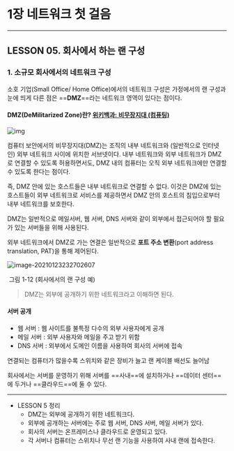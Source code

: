 # 1장 네트워크 첫 걸음

---

## LESSON 05. 회사에서 하는 랜 구성

### 1. 소규모 회사에서의 네트워크 구성

소호 기업(Small Office/ Home Office)에서의 네트워크 구성은 가정에서의 랜 구성과 눈에 띄게 다른 점은 ==**DMZ**==라는 네트워크 영역이 있다는 점이다.

#### DMZ(DeMilitarized Zone)란? [위키백과: 비무장지대 (컴퓨팅)](https://ko.wikipedia.org/wiki/%EB%B9%84%EB%AC%B4%EC%9E%A5%EC%A7%80%EB%8C%80_(%EC%BB%B4%ED%93%A8%ED%8C%85))

![img](https://upload.wikimedia.org/wikipedia/commons/7/78/Demilitarized_Zone_Diagram.png)

컴퓨터 보안에서의 비무장지대(DMZ)는 조직의 내부 네트워크와 (일반적으로 인터넷인) 외부 네트워크 사이에 위치한 서브넷이다. 내부 네트워크와 외부 네트워크가 DMZ로 연결할 수 있도록 허용하면서도, DMZ 내의 컴퓨터는 오직 외부 네트워크에만 연결할 수 있도록 한다는 점이다.

즉, DMZ 안에 있는 호스트들은 내부 네트워크로 연결할 수 없다. 이것은 DMZ에 있는 호스트들이 외부 네트워크로 서비스를 제공하면서 DMZ 안의 호스트의 침입으로부터 내부 네트워크를 보호한다.

DMZ는 일반적으로 메일서버, 웹 서버, DNS 서버와 같이 외부에서 접근되어야 할 필요가 있는 서버들을 위해 사용된다.

외부 네트워크에서 DMZ로 가는 연결은 일반적으로 **포트 주소 변환**(port address translation, PAT)을 통해 제어된다.

![image-20210123232702607](C:\Users\이재상\AppData\Roaming\Typora\typora-user-images\image-20210123232702607.png)

​														그림 1-12 (회사에서의 랜 구성 예)

> DMZ는 외부에 공개하기 위한 네트워크라고 이해하면 된다.

#### 서버 공개

* 웹 서버 : 웹 사이트를 불특정 다수의 외부 사용자에게 공개
* 메일 서버 : 외부 사용자와 메일을 주고 받기 위함
* DNS 서버 : 외부에서 도메인 이름을 사용하여 회사의 서버에 접속

연결되는 컴퓨터가 많을수록 스위치와 같은 장비가 늘고 랜 케이블 배선도 늘어남



회사에서는 서버를 운영하기 위해 서버를 ==사내==에 설치하거나 ==데이터 센터==에 두거나 ==클라우드==에 둘 수 있다.

---



* LESSON 5 정리
  * DMZ는 외부에 공개하기 위한 네트워크다.
  * 외부에 공개하는 서버에는 주로 웹 서버, DNS 서버, 메일 서버가 있다.
  * 회사의 서버는 온프레미스나 클라우드로 운영되고 있다.
  * 각 서버나 컴퓨터는 스위치나 무선 랜 기능을 사용하여 사내 랜에 접속한다.